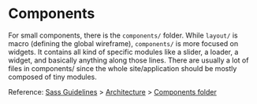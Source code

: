 # Components

For small components, there is the `components/` folder. While `layout/` is macro (defining the global wireframe), `components/` is more focused on widgets. It contains all kind of specific modules like a slider, a loader, a widget, and basically anything along those lines. There are usually a lot of files in components/ since the whole site/application should be mostly composed of tiny modules.

Reference: [Sass Guidelines](http://sass-guidelin.es/) > [Architecture](http://sass-guidelin.es/#architecture) > [Components folder](http://sass-guidelin.es/#components-folder)
